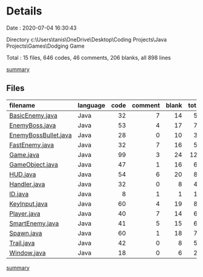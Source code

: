 # Details

Date : 2020-07-04 16:30:43

Directory c:\Users\tanis\OneDrive\Desktop\Coding Projects\Java Projects\Games\Dodging Game

Total : 15 files,  646 codes, 46 comments, 206 blanks, all 898 lines

[summary](results.md)

## Files
| filename | language | code | comment | blank | total |
| :--- | :--- | ---: | ---: | ---: | ---: |
| [BasicEnemy.java](/BasicEnemy.java) | Java | 32 | 7 | 14 | 53 |
| [EnemyBoss.java](/EnemyBoss.java) | Java | 53 | 4 | 17 | 74 |
| [EnemyBossBullet.java](/EnemyBossBullet.java) | Java | 28 | 0 | 10 | 38 |
| [FastEnemy.java](/FastEnemy.java) | Java | 32 | 7 | 16 | 55 |
| [Game.java](/Game.java) | Java | 99 | 3 | 24 | 126 |
| [GameObject.java](/GameObject.java) | Java | 47 | 1 | 16 | 64 |
| [HUD.java](/HUD.java) | Java | 54 | 6 | 20 | 80 |
| [Handler.java](/Handler.java) | Java | 32 | 0 | 8 | 40 |
| [ID.java](/ID.java) | Java | 8 | 1 | 1 | 10 |
| [KeyInput.java](/KeyInput.java) | Java | 60 | 4 | 19 | 83 |
| [Player.java](/Player.java) | Java | 40 | 7 | 14 | 61 |
| [SmartEnemy.java](/SmartEnemy.java) | Java | 41 | 5 | 15 | 61 |
| [Spawn.java](/Spawn.java) | Java | 60 | 1 | 18 | 79 |
| [Trail.java](/Trail.java) | Java | 42 | 0 | 8 | 50 |
| [Window.java](/Window.java) | Java | 18 | 0 | 6 | 24 |

[summary](results.md)